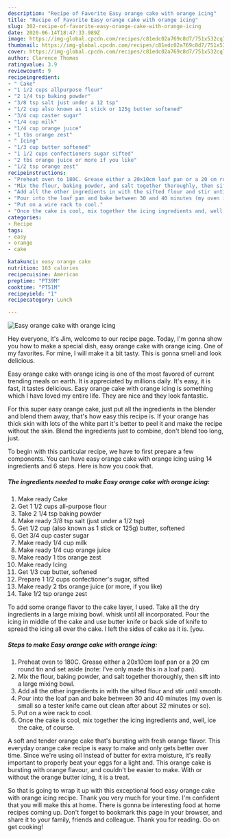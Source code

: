```yaml
---
description: "Recipe of Favorite Easy orange cake with orange icing"
title: "Recipe of Favorite Easy orange cake with orange icing"
slug: 302-recipe-of-favorite-easy-orange-cake-with-orange-icing
date: 2020-06-14T18:47:33.989Z
image: https://img-global.cpcdn.com/recipes/c81edc02a769c8d7/751x532cq70/easy-orange-cake-with-orange-icing-recipe-main-photo.jpg
thumbnail: https://img-global.cpcdn.com/recipes/c81edc02a769c8d7/751x532cq70/easy-orange-cake-with-orange-icing-recipe-main-photo.jpg
cover: https://img-global.cpcdn.com/recipes/c81edc02a769c8d7/751x532cq70/easy-orange-cake-with-orange-icing-recipe-main-photo.jpg
author: Clarence Thomas
ratingvalue: 3.9
reviewcount: 9
recipeingredient:
- " Cake"
- "1 1/2 cups allpurpose flour"
- "2 1/4 tsp baking powder"
- "3/8 tsp salt just under a 12 tsp"
- "1/2 cup also known as 1 stick or 125g butter softened"
- "3/4 cup caster sugar"
- "1/4 cup milk"
- "1/4 cup orange juice"
- "1 tbs orange zest"
- " Icing"
- "1/3 cup butter softened"
- "1 1/2 cups confectioners sugar sifted"
- "2 tbs orange juice or more if you like"
- "1/2 tsp orange zest"
recipeinstructions:
- "Preheat oven to 180C. Grease either a 20x10cm loaf pan or a 20 cm round tin and set aside (note: I&#39;ve only made this in a loaf pan)."
- "Mix the flour, baking powder, and salt together thoroughly, then sift into a large mixing bowl."
- "Add all the other ingredients in with the sifted flour and stir until smooth."
- "Pour into the loaf pan and bake between 30 and 40 minutes (my oven is small so a tester knife came out clean after about 32 minutes or so)."
- "Put on a wire rack to cool."
- "Once the cake is cool, mix together the icing ingredients and, well, ice the cake, of course."
categories:
- Recipe
tags:
- easy
- orange
- cake

katakunci: easy orange cake 
nutrition: 163 calories
recipecuisine: American
preptime: "PT39M"
cooktime: "PT51M"
recipeyield: "1"
recipecategory: Lunch

---
```



![Easy orange cake with orange icing](https://img-global.cpcdn.com/recipes/c81edc02a769c8d7/751x532cq70/easy-orange-cake-with-orange-icing-recipe-main-photo.jpg)

Hey everyone, it's Jim, welcome to our recipe page. Today, I'm gonna show you how to make a special dish, easy orange cake with orange icing. One of my favorites. For mine, I will make it a bit tasty. This is gonna smell and look delicious.

Easy orange cake with orange icing is one of the most favored of current trending meals on earth. It is appreciated by millions daily. It's easy, it is fast, it tastes delicious. Easy orange cake with orange icing is something which I have loved my entire life. They are nice and they look fantastic.

For this super easy orange cake, just put all the ingredients in the blender and blend them away, that&#39;s how easy this recipe is. If your orange has thick skin with lots of the white part it&#39;s better to peel it and make the recipe without the skin. Blend the ingredients just to combine, don&#39;t blend too long, just.


To begin with this particular recipe, we have to first prepare a few components. You can have easy orange cake with orange icing using 14 ingredients and 6 steps. Here is how you cook that.

<!--inarticleads1-->

##### The ingredients needed to make Easy orange cake with orange icing:

1. Make ready  Cake
1. Get 1 1/2 cups all-purpose flour
1. Take 2 1/4 tsp baking powder
1. Make ready 3/8 tsp salt (just under a 1/2 tsp)
1. Get 1/2 cup (also known as 1 stick or 125g) butter, softened
1. Get 3/4 cup caster sugar
1. Make ready 1/4 cup milk
1. Make ready 1/4 cup orange juice
1. Make ready 1 tbs orange zest
1. Make ready  Icing
1. Get 1/3 cup butter, softened
1. Prepare 1 1/2 cups confectioner&#39;s sugar, sifted
1. Make ready 2 tbs orange juice (or more, if you like)
1. Take 1/2 tsp orange zest


To add some orange flavor to the cake layer, I used. Take all the dry ingredients in a large mixing bowl. whisk until all incorporated. Pour the icing in middle of the cake and use butter knife or back side of knife to spread the icing all over the cake. I left the sides of cake as it is. [you. 

<!--inarticleads2-->

##### Steps to make Easy orange cake with orange icing:

1. Preheat oven to 180C. Grease either a 20x10cm loaf pan or a 20 cm round tin and set aside (note: I&#39;ve only made this in a loaf pan).
1. Mix the flour, baking powder, and salt together thoroughly, then sift into a large mixing bowl.
1. Add all the other ingredients in with the sifted flour and stir until smooth.
1. Pour into the loaf pan and bake between 30 and 40 minutes (my oven is small so a tester knife came out clean after about 32 minutes or so).
1. Put on a wire rack to cool.
1. Once the cake is cool, mix together the icing ingredients and, well, ice the cake, of course.


A soft and tender orange cake that&#39;s bursting with fresh orange flavor. This everyday orange cake recipe is easy to make and only gets better over time. Since we&#39;re using oil instead of butter for extra moisture, it&#39;s really important to properly beat your eggs for a light and. This orange cake is bursting with orange flavour, and couldn&#39;t be easier to make. With or without the orange butter icing, it is a treat. 

So that is going to wrap it up with this exceptional food easy orange cake with orange icing recipe. Thank you very much for your time. I'm confident that you will make this at home. There is gonna be interesting food at home recipes coming up. Don't forget to bookmark this page in your browser, and share it to your family, friends and colleague. Thank you for reading. Go on get cooking!
